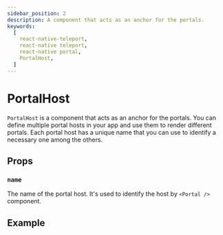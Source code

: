 ```yaml
---
sidebar_position: 2
description: A component that acts as an anchor for the portals.
keywords:
  [
    react-native-teleport,
    react-native teleport,
    react-native portal,
    PortalHost,
  ]
---
```


# PortalHost

`PortalHost` is a component that acts as an anchor for the portals. You can define multiple portal hosts in your app and use them to render different portals. Each portal host has a unique name that you can use to identify a necessary one among the others.

## Props

### `name`

The name of the portal host. It's used to identify the host by `<Portal />` component.

## Example
